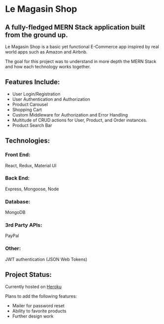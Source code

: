 # Le Magasin Shop

## A fully-fledged MERN Stack application built from the ground up.

Le Magasin Shop is a basic yet functional E-Commerce app inspired by real world apps such as Amazon and Airbnb. 

The goal for this project was to understand in more depth the MERN Stack and how each technology works together.

## Features Include:

* User Login/Registration
* User Authentication and Authorization
* Product Carousel 
* Shopping Cart
* Custom Middleware for Authorization and Error Handling
* Multitude of CRUD actions for User, Product, and Order instances.
* Product Search Bar

## Technologies:
### Front End:
React, Redux, Material UI

### Back End:
Express, Mongoose, Node

### Database:
MongoDB

### 3rd Party APIs:
PayPal

### Other: 
JWT authentication (JSON Web Tokens)

## Project Status:
Currently hosted on [Heroku](https://lemagasinshop.herokuapp.com/)

Plans to add the following features:
- Mailer for password reset
- Ability to favorite products
- Further design work 
